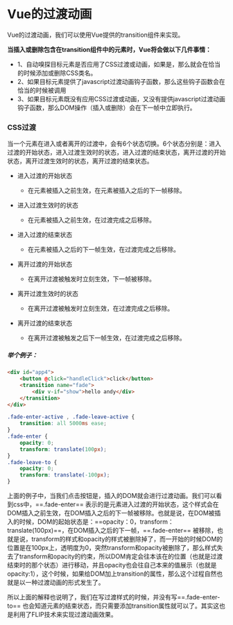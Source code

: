 # Vue的过渡动画
Vue的过渡动画，我们可以使用Vue提供的transition组件来实现。

**当插入或删除包含在transition组件中的元素时，Vue将会做以下几件事情：**

- 1、自动嗅探目标元素是否应用了CSS过渡或动画，如果是，那么就会在恰当的时候添加或删除CSS类名。
- 2、如果目标元素提供了javascript过渡动画钩子函数，那么这些钩子函数会在恰当的时候被调用
- 3、如果目标元素既没有应用CSS过渡或动画，又没有提供javascript过渡动画钩子函数，那么DOM操作（插入或删除）会在下一帧中立即执行。

### CSS过渡
当一个元素在进入或者离开的过渡中，会有6个状态切换。6个状态分别是：进入过渡的开始状态，进入过渡生效时的状态，进入过渡的结束状态，离开过渡的开始状态，离开过渡生效时的状态，离开过渡的结束状态。

- 进入过渡的开始状态
  - 在元素被插入之前生效，在元素被插入之后的下一帧移除。

- 进入过渡生效时的状态
  - 在元素被插入之前生效，在过渡完成之后移除。

- 进入过渡的结束状态
  - 在元素被插入之后的下一帧生效，在过渡完成之后移除。

- 离开过渡的开始状态
  - 在离开过渡被触发时立刻生效，下一帧被移除。

- 离开过渡生效时的状态
  - 在离开过渡被触发时立刻生效，在过渡完成之后移除。

- 离开过渡的结束状态
  - 在离开过渡被触发之后下一帧生效，在过渡完成之后移除。

##### 举个例子：

```html
<div id="app4">
    <button @click="handleClick">click</button>
    <transition name="fade">
        <div v-if="show">hello andy</div>
    </transition>
</div>
```

```css
.fade-enter-active , .fade-leave-active {
    transition: all 5000ms ease;
}
.fade-enter {
    opacity: 0;
    transform: translate(100px);
}
.fade-leave-to {
    opacity: 0;
    transform: translate(-100px);
}
```

上面的例子中，当我们点击按钮是，插入的DOM就会进行过渡动画。我们可以看到css中，==.fade-enter== 表示的是元素进入过渡的开始状态，这个样式会在DOM插入之前生效，在DOM插入之后的下一帧被移除。也就是说，在DOM被插入的时候，DOM的起始状态是：==opacity：0，transform：translate(100px)==，在DOM插入之后的下一帧，==.fade-enter== 被移除，也就是说，transform的样式和opacity的样式被删除掉了，而一开始的时候DOM的位置是在100px上，透明度为0，突然transform和opacity被删除了，那么样式失去了transform和opacity的约束，所以DOM肯定会往本该在的位置（也就是过渡结束时的那个状态）进行移动，并且opacity也会往自己本来的值展示（也就是opacity:1），这个时候，如果给DOM加上transition的属性，那么这个过程自然也就是以一种过渡动画的形式发生了。

所以上面的解释也说明了，我们在写过渡样式的时候，并没有写==.fade-enter-to== 也会知道元素的结束状态，而只需要添加transition属性就可以了。其实这也是利用了FLIP技术来实现过渡动画效果。


